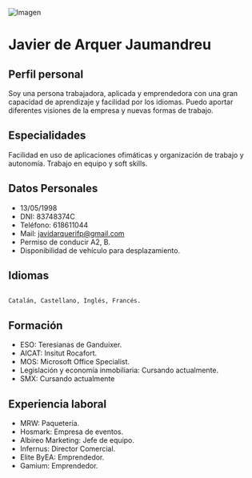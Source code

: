 ![Imagen](https://i.pinimg.com/favicons/ee84e447ddc963dc159d46e319327c33979a73098562af9201c2a482.png?f98b5fa4b0e2303c42b6bb6edfee6167)


# Javier de Arquer Jaumandreu

## Perfil personal

Soy una persona trabajadora, aplicada y emprendedora con una gran capacidad de aprendizaje y facilidad por los idiomas.
Puedo aportar diferentes visiones de la empresa y nuevas formas de trabajo. 

## Especialidades

Facilidad en uso de aplicaciones ofimáticas y organización de trabajo y autonomía. Trabajo en equipo y soft skills.

## Datos Personales

- 13/05/1998
- DNI: 83748374C
- Teléfono: 618611044
- Mail: javidarquerifp@gmail.com
- Permiso de conducir A2, B.
- Disponibilidad de vehículo para desplazamiento.


## Idiomas
```

Catalán, Castellano, Inglés, Francés.

```

## Formación

- ESO: Teresianas de Ganduixer.
- AICAT: Insitut Rocafort.
- MOS: Microsoft Office Specialist.
- Legislación y economía inmobiliaria: Cursando actualmente.
- SMX: Cursando actualmente


## Experiencia laboral

- MRW: Paquetería.
- Hosmark: Empresa de eventos.
- Albireo Marketing: Jefe de equipo.
- Infernus: Director Comercial.
- Elite ByEA: Emprendedor. 
- Gamium: Emprendedor.

